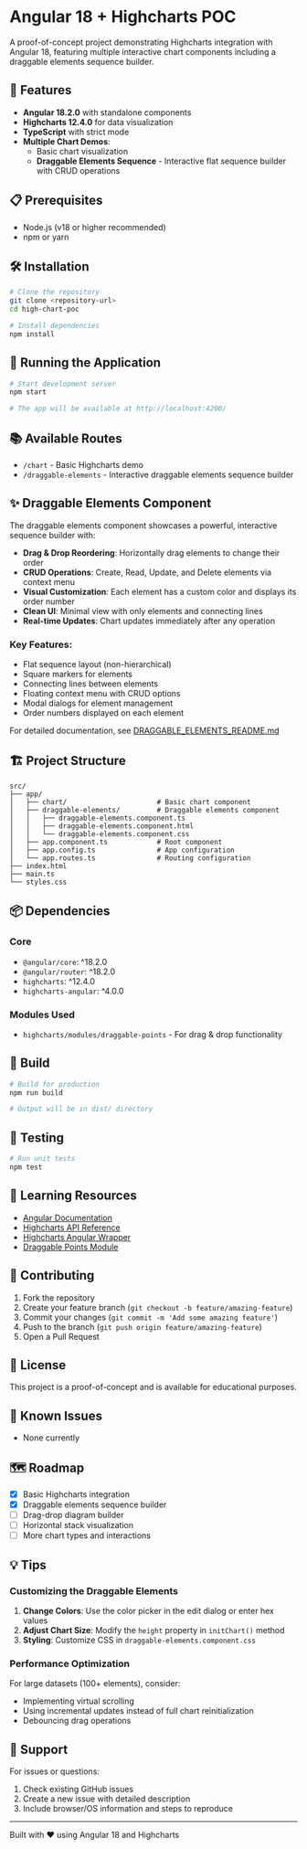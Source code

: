 # Angular 18 + Highcharts POC

A proof-of-concept project demonstrating Highcharts integration with Angular 18, featuring multiple interactive chart components including a draggable elements sequence builder.

## 🚀 Features

- **Angular 18.2.0** with standalone components
- **Highcharts 12.4.0** for data visualization
- **TypeScript** with strict mode
- **Multiple Chart Demos**:
  - Basic chart visualization
  - **Draggable Elements Sequence** - Interactive flat sequence builder with CRUD operations

## 📋 Prerequisites

- Node.js (v18 or higher recommended)
- npm or yarn

## 🛠️ Installation

```bash
# Clone the repository
git clone <repository-url>
cd high-chart-poc

# Install dependencies
npm install
```

## 🏃 Running the Application

```bash
# Start development server
npm start

# The app will be available at http://localhost:4200/
```

## 📚 Available Routes

- `/chart` - Basic Highcharts demo
- `/draggable-elements` - Interactive draggable elements sequence builder

## ✨ Draggable Elements Component

The draggable elements component showcases a powerful, interactive sequence builder with:

- **Drag & Drop Reordering**: Horizontally drag elements to change their order
- **CRUD Operations**: Create, Read, Update, and Delete elements via context menu
- **Visual Customization**: Each element has a custom color and displays its order number
- **Clean UI**: Minimal view with only elements and connecting lines
- **Real-time Updates**: Chart updates immediately after any operation

### Key Features:
- Flat sequence layout (non-hierarchical)
- Square markers for elements
- Connecting lines between elements
- Floating context menu with CRUD options
- Modal dialogs for element management
- Order numbers displayed on each element

For detailed documentation, see [DRAGGABLE_ELEMENTS_README.md](./DRAGGABLE_ELEMENTS_README.md)

## 🏗️ Project Structure

```
src/
├── app/
│   ├── chart/                      # Basic chart component
│   ├── draggable-elements/         # Draggable elements component
│   │   ├── draggable-elements.component.ts
│   │   ├── draggable-elements.component.html
│   │   └── draggable-elements.component.css
│   ├── app.component.ts            # Root component
│   ├── app.config.ts               # App configuration
│   └── app.routes.ts               # Routing configuration
├── index.html
├── main.ts
└── styles.css
```

## 📦 Dependencies

### Core
- `@angular/core`: ^18.2.0
- `@angular/router`: ^18.2.0
- `highcharts`: ^12.4.0
- `highcharts-angular`: ^4.0.0

### Modules Used
- `highcharts/modules/draggable-points` - For drag & drop functionality

## 🔧 Build

```bash
# Build for production
npm run build

# Output will be in dist/ directory
```

## 🧪 Testing

```bash
# Run unit tests
npm test
```

## 📖 Learning Resources

- [Angular Documentation](https://angular.dev)
- [Highcharts API Reference](https://api.highcharts.com/highcharts/)
- [Highcharts Angular Wrapper](https://github.com/highcharts/highcharts-angular)
- [Draggable Points Module](https://www.highcharts.com/docs/chart-concepts/draggable-points)

## 🤝 Contributing

1. Fork the repository
2. Create your feature branch (`git checkout -b feature/amazing-feature`)
3. Commit your changes (`git commit -m 'Add some amazing feature'`)
4. Push to the branch (`git push origin feature/amazing-feature`)
5. Open a Pull Request

## 📝 License

This project is a proof-of-concept and is available for educational purposes.

## 🐛 Known Issues

- None currently

## 🗺️ Roadmap

- [x] Basic Highcharts integration
- [x] Draggable elements sequence builder
- [ ] Drag-drop diagram builder
- [ ] Horizontal stack visualization
- [ ] More chart types and interactions

## 💡 Tips

### Customizing the Draggable Elements

1. **Change Colors**: Use the color picker in the edit dialog or enter hex values
2. **Adjust Chart Size**: Modify the `height` property in `initChart()` method  
3. **Styling**: Customize CSS in `draggable-elements.component.css`

### Performance Optimization

For large datasets (100+ elements), consider:
- Implementing virtual scrolling
- Using incremental updates instead of full chart reinitialization
- Debouncing drag operations

## 🙋 Support

For issues or questions:
1. Check existing GitHub issues
2. Create a new issue with detailed description
3. Include browser/OS information and steps to reproduce

---

Built with ❤️ using Angular 18 and Highcharts

